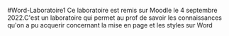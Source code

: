 
#Word-Laboratoire1 
Ce laboratoire est remis sur Moodle le 4 septembre 2022.C'est un laboratoire qui permet au prof de savoir les connaissances qu'on a pu acquerir concernant la mise en page et les styles sur Word 
